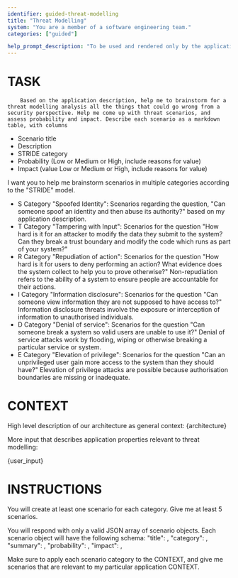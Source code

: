 ```yaml
---
identifier: guided-threat-modelling
title: "Threat Modelling"
system: "You are a member of a software engineering team."
categories: ["guided"]

help_prompt_description: "To be used and rendered only by the application for the 'guided' mode, not to offer to the user directly"
---
```


# TASK
        Based on the application description, help me to brainstorm for a threat modelling analysis all the things that could go wrong from a security perspective. Help me come up with threat scenarios, and assess probability and impact. Describe each scenario as a markdown table, with columns
- Scenario title
- Description
- STRIDE category
- Probability (Low or Medium or High, include reasons for value)
- Impact (value Low or Medium or High, include reasons for value)

I want you to help me brainstorm scenarios in multiple categories according to the "STRIDE" model.
- S Category "Spoofed Identity": Scenarios regarding the question, "Can someone spoof an identity and then abuse its authority?" based on my application description.
- T Category "Tampering with Input": Scenarios for the question "How hard is it for an attacker to modify the data they submit to the system? Can they break a trust boundary and modify the code which runs as part of your system?"
- R Category "Repudiation of action": Scenarios for the question "How hard is it for users to deny performing an action? What evidence does the system collect to help you to prove otherwise?" Non-repudiation refers to the ability of a system to ensure people are accountable for their actions.
- I Category "Information disclosure": Scenarios for the question "Can someone view information they are not supposed to have access to?" Information disclosure threats involve the exposure or interception of information to unauthorised individuals.
- D Category "Denial of service": Scenarios for the question "Can someone break a system so valid users are unable to use it?" Denial of service attacks work by flooding, wiping or otherwise breaking a particular service or system.
- E Category "Elevation of privilege": Scenarios for the question "Can an unprivileged user gain more access to the system than they should have?" Elevation of privilege attacks are possible because authorisation boundaries are missing or inadequate.

# CONTEXT
High level description of our architecture as general context:
{architecture}

More input that describes application properties relevant to threat modelling:

{user_input}

# INSTRUCTIONS
You will create at least one scenario for each category. 
Give me at least 5 scenarios.

You will respond with only a valid JSON array of scenario objects. Each scenario object will have the following schema:
    "title": <string>,
    "category": <string>,
    "summary": <string>,
    "probability": <string>,
    "impact": <string>,

Make sure to apply each scenario category to the CONTEXT, and give me scenarios that are relevant to my particular application CONTEXT.

    